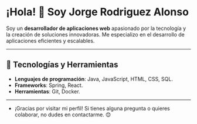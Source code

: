 # ¡Hola! 👋 Soy Jorge Rodriguez Alonso

Soy un **desarrollador de aplicaciones web** apasionado por la tecnología y la creación de soluciones innovadoras.
Me especializo en el desarrollo de aplicaciones eficientes y escalables.

---

## 🔧 Tecnologías y Herramientas

- **Lenguajes de programación**: Java, JavaScript, HTML, CSS, SQL.
- **Frameworks**: Spring, React.
- **Herramientas**: Git, Docker.

---

- ¡Gracias por visitar mi perfil! Si tienes alguna pregunta o quieres colaborar, no dudes en contactarme. 😊
<!--
**Jorgerdzz/Jorgerdzz** is a ✨ _special_ ✨ repository because its `README.md` (this file) appears on your GitHub profile.

Here are some ideas to get you started:

- 🔭 I’m currently working on ...
- 🌱 I’m currently learning ...
- 👯 I’m looking to collaborate on ...
- 🤔 I’m looking for help with ...
- 💬 Ask me about ...
- 📫 How to reach me: ...
- 😄 Pronouns: ...
- ⚡ Fun fact: ...
-->
